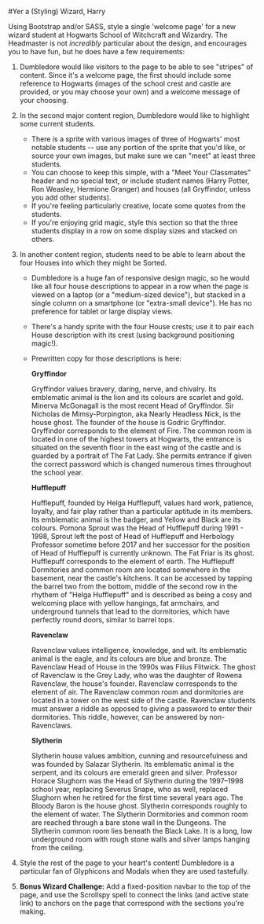 #Yer a (Styling) Wizard, Harry

Using Bootstrap and/or SASS, style a single 'welcome page' for a new wizard student at Hogwarts School of Witchcraft and Wizardry. The Headmaster is not *incredibly* particular about the design, and encourages you to have fun, but he does have a few requirements:

1. Dumbledore would like visitors to the page to be able to see "stripes" of content. Since it's a welcome page, the first should include some reference to Hogwarts (images of the school crest and castle are provided, or you may choose your own) and a welcome message of your choosing.

2. In the second major content region, Dumbledore would like to highlight some current students. 
	- There is a sprite with various images of three of Hogwarts' most notable students -- use any portion of the sprite that you'd like, or source your own images, but make sure we can "meet" at least three students. 
	- You can choose to keep this simple, with a "Meet Your Classmates" header and no special text, or include student names (Harry Potter, Ron Weasley, Hermione Granger) and houses (all Gryffindor, unless you add other students). 
 	- If you're feeling particularly creative, locate some quotes from the students.
 	- If you're enjoying grid magic, style this section so that the three students display in a row on some display sizes and stacked on others.

3. In another content region, students need to be able to learn about the four Houses into which they might be Sorted. 
	- Dumbledore is a huge fan of  responsive design magic, so he would like all four house descriptions to appear in a row when the page is viewed on a laptop (or a "medium-sized device"), but stacked in a single column on a smartphone (or "extra-small device"). He has no preference for tablet or large display views.
	- There's a handy sprite with the four House crests; use it to 
pair each House description with its crest (using background positioning magic!).
	- Prewritten copy for those descriptions is here:
	
		**Gryffindor**
		
		Gryffindor values bravery, daring, nerve, and chivalry. Its emblematic animal is the lion and its colours are scarlet and gold. Minerva McGonagall is the most recent Head of Gryffindor. Sir Nicholas de Mimsy-Porpington, aka Nearly Headless Nick, is the house ghost. The founder of the house is Godric Gryffindor. Gryffindor corresponds to the element of Fire. The common room is located in one of the highest towers at Hogwarts, the entrance is situated on the seventh floor in the east wing of the castle and is guarded by a portrait of The Fat Lady. She permits entrance if given the correct password which is changed numerous times throughout the school year.
		
		**Hufflepuff**
		
		Hufflepuff, founded by Helga Hufflepuff, values hard work, patience, loyalty, and fair play rather than a particular aptitude in its members. Its emblematic animal is the badger, and Yellow and Black are its colours. Pomona Sprout was the Head of Hufflepuff during 1991 - 1998, Sprout left the post of Head of Hufflepuff and Herbology Professor sometime before 2017 and her successor for the position of Head of Hufflepuff is currently unknown. The Fat Friar is its ghost. Hufflepuff corresponds to the element of earth. The Hufflepuff Dormitories and common room are located somewhere in the basement, near the castle's kitchens. It can be accessed by tapping the barrel two from the bottom, middle of the second row in the rhythem of "Helga Hufflepuff" and is described as being a cosy and welcoming place with yellow hangings, fat armchairs, and underground tunnels that lead to the dormitories, which have perfectly round doors, similar to barrel tops.
		
		**Ravenclaw**
		
		Ravenclaw values intelligence, knowledge, and wit. Its emblematic animal is the eagle, and its colours are blue and bronze. The Ravenclaw Head of House in the 1990s was Filius Flitwick. The ghost of Ravenclaw is the Grey Lady, who was the daughter of Rowena Ravenclaw, the house's founder. Ravenclaw corresponds to the element of air. The Ravenclaw common room and dormitories are located in a tower on the west side of the castle. Ravenclaw students must answer a riddle as opposed to giving a password to enter their dormitories. This riddle, however, can be answered by non-Ravenclaws.
		
		**Slytherin**
		
		Slytherin house values ambition, cunning and resourcefulness and was founded by Salazar Slytherin. Its emblematic animal is the serpent, and its colours are emerald green and silver. Professor Horace Slughorn was the Head of Slytherin during the 1997–1998 school year, replacing Severus Snape, who as well, replaced Slughorn when he retired for the first time several years ago. The Bloody Baron is the house ghost. Slytherin corresponds roughly to the element of water. The Slytherin Dormitories and common room are reached through a bare stone wall in the Dungeons. The Slytherin common room lies beneath the Black Lake. It is a long, low underground room with rough stone walls and silver lamps hanging from the ceiling.
		
4. Style the rest of the page to your heart's content! Dumbledore is a particular fan of Glyphicons and Modals when they are used tastefully.

5.  **Bonus Wizard Challenge:** Add a fixed-position navbar to the top of the page, and use the Scrollspy spell to connect the links (and active state link) to anchors on the page that correspond with the sections you're making.
		






